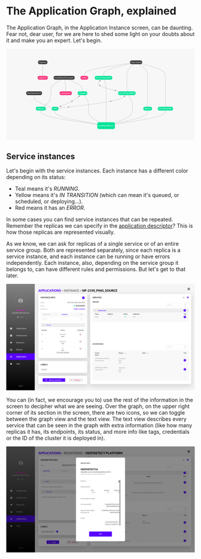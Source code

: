 # The Application Graph, explained

The Application Graph, in the Application Instance screen, can be daunting. Fear not, dear user, for we are here to shed some light on your doubts about it and make you an expert. Let's begin.

![I mean, who can blame you. This is scary.](../img/app_graph_example.png)

## Service instances

Let's begin with the service instances. Each instance has a different color depending on its status:

* Teal means it's _RUNNING_.
* Yellow means it's _IN TRANSITION_ \(which can mean it's queued, or scheduled, or deploying...\).
* Red means it has an _ERROR_.

In some cases you can find service instances that can be repeated. Remember the replicas we can specify in the [application descriptor](app_descriptors.md)? This is how those replicas are represented visually.

As we know, we can ask for replicas of a single service or of an entire service group. Both are represented separately, since each replica is a service instance, and each instance can be running or have errors independently. Each instance, also, depending on the service group it belongs to, can have different rules and permissions. But let's get to that later.

![Text view of the application instance](../img/app_graph_instance_textview.png)

You can \(in fact, we encourage you to\) use the rest of the information in the screen to decipher what we are seeing. Over the graph, on the upper right corner of its section in the screen, there are two icons, so we can toggle between the graph view and the text view. The text view describes every service that can be seen in the graph with extra information \(like how many replicas it has, its endpoints, its status, and more info like tags, credentials or the ID of the cluster it is deployed in\).

![Information from the services in the instance](../img/app_graph_instance_serviceinfo.png)



